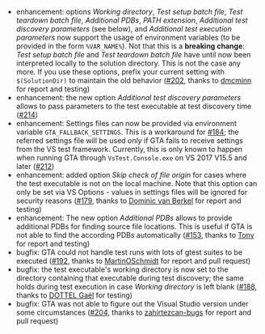 * enhancement: options *Working directory*, *Test setup batch file*, *Test teardown batch file*, *Additional PDBs*, *PATH extension*, *Additional test discovery parameters* (see below), and *Additional test execution parameters* now support the usage of environment variables (to be provided in the form `%VAR_NAME%`). Not that this is a **breaking change**: *Test setup batch file* and *Test teardown batch file* have until now been interpreted locally to the solution directory. This is not the case any more. If you use these options, prefix your current setting with `$(SolutionDir)` to maintain the old behavior ([#202](https://github.com/csoltenborn/GoogleTestAdapter/issues/202), thanks to [dmcminn](https://github.com/dmcminn) for report and testing)
* enhancement: the new option *Additional test discovery parameters* allows to pass parameters to the test executable at test discovery time ([#214](https://github.com/csoltenborn/GoogleTestAdapter/issues/214))
* enhancement: Settings files can now be provided via environment variable `GTA_FALLBACK_SETTINGS`. This is a workaround for [#184](https://github.com/csoltenborn/GoogleTestAdapter/issues/184); the referred settings file will be used *only* if GTA fails to receive settings from the VS test framework. Currently, this is only known to happen when running GTA through `VsTest.Console.exe` on VS 2017 V15.5 and later ([#212](https://github.com/csoltenborn/GoogleTestAdapter/issues/212))
* enhancement: added option *Skip check of file origin* for cases where the test executable is not on the local machine. Note that this option can only be set via VS Options - values in settings files will be ignored for security reasons ([#179](https://github.com/csoltenborn/GoogleTestAdapter/issues/179), thanks to [Dominic van Berkel](https://github.com/barometz) for report and testing)
* enhancement: The new option *Additional PDBs* allows to provide additional PDBs for finding source file locations. This is useful if GTA is not able to find the according PDBs automatically ([#153](https://github.com/csoltenborn/GoogleTestAdapter/issues/153), thanks to [Tony](https://github.com/sephirostoy) for report and testing)
* bugfix: GTA could not handle test runs with lots of gtest suites to be executed ([#192](https://github.com/csoltenborn/GoogleTestAdapter/issues/192), thanks to [MartinOSchmidt](https://github.com/MartinOSchmidt) for report and pull request)
* bugfix: the test executable's working directory is now set to the directory containing that executable during test discovery; the same holds during test execution in case *Working directory* is left blank ([#188](https://github.com/csoltenborn/GoogleTestAdapter/issues/188), thanks to [DOTTEL Ga&euml;l](https://github.com/pifopi) for testing)
* bugfix: GTA was not able to figure out the Visual Studio version under some circumstances ([#204](https://github.com/csoltenborn/GoogleTestAdapter/issues/204), thanks to [zahirtezcan-bugs](https://github.com/zahirtezcan-bugs) for report and pull request)